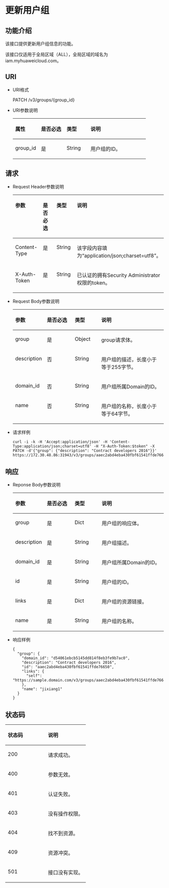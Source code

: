 # 更新用户组<a name="ZH-CN_TOPIC_0110485074"></a>

## 功能介绍<a name="section495175389414"></a>

该接口提供更新用户组信息的功能。

该接口仅适用于全局区域（ALL），全局区域的域名为iam.myhuaweicloud.com。

## URI<a name="section3019338085013"></a>

-   URI格式

    PATCH /v3/groups/\{group\_id\}

-   URI参数说明

    <a name="zh-cn_topic_0032920307_table36168141"></a>
    <table><thead align="left"><tr id="zh-cn_topic_0032920307_row15662289"><th class="cellrowborder" valign="top" width="19.36%" id="mcps1.1.5.1.1"><p id="zh-cn_topic_0032920307_p60685926"><a name="zh-cn_topic_0032920307_p60685926"></a><a name="zh-cn_topic_0032920307_p60685926"></a>属性</p>
    </th>
    <th class="cellrowborder" valign="top" width="19.24%" id="mcps1.1.5.1.2"><p id="zh-cn_topic_0032920307_p16612996"><a name="zh-cn_topic_0032920307_p16612996"></a><a name="zh-cn_topic_0032920307_p16612996"></a>是否必选</p>
    </th>
    <th class="cellrowborder" valign="top" width="17.98%" id="mcps1.1.5.1.3"><p id="zh-cn_topic_0032920307_p3475410"><a name="zh-cn_topic_0032920307_p3475410"></a><a name="zh-cn_topic_0032920307_p3475410"></a>类型</p>
    </th>
    <th class="cellrowborder" valign="top" width="43.419999999999995%" id="mcps1.1.5.1.4"><p id="zh-cn_topic_0032920307_p13072760"><a name="zh-cn_topic_0032920307_p13072760"></a><a name="zh-cn_topic_0032920307_p13072760"></a>说明</p>
    </th>
    </tr>
    </thead>
    <tbody><tr id="zh-cn_topic_0032920307_row52260639"><td class="cellrowborder" valign="top" width="19.36%" headers="mcps1.1.5.1.1 "><p id="zh-cn_topic_0032920307_p5253358"><a name="zh-cn_topic_0032920307_p5253358"></a><a name="zh-cn_topic_0032920307_p5253358"></a>group_id</p>
    </td>
    <td class="cellrowborder" valign="top" width="19.24%" headers="mcps1.1.5.1.2 "><p id="zh-cn_topic_0032920307_p22868878"><a name="zh-cn_topic_0032920307_p22868878"></a><a name="zh-cn_topic_0032920307_p22868878"></a>是</p>
    </td>
    <td class="cellrowborder" valign="top" width="17.98%" headers="mcps1.1.5.1.3 "><p id="zh-cn_topic_0032920307_p40439847"><a name="zh-cn_topic_0032920307_p40439847"></a><a name="zh-cn_topic_0032920307_p40439847"></a>String</p>
    </td>
    <td class="cellrowborder" valign="top" width="43.419999999999995%" headers="mcps1.1.5.1.4 "><p id="zh-cn_topic_0032920307_p54402144"><a name="zh-cn_topic_0032920307_p54402144"></a><a name="zh-cn_topic_0032920307_p54402144"></a>用户组的ID。</p>
    </td>
    </tr>
    </tbody>
    </table>


## 请求<a name="section1437107585444"></a>

-   Request Header参数说明

    <a name="zh-cn_topic_0032920307_table21736211"></a>
    <table><thead align="left"><tr id="zh-cn_topic_0032920307_row48433347"><th class="cellrowborder" valign="top" width="19.49%" id="mcps1.1.5.1.1"><p id="zh-cn_topic_0032920307_p30787047"><a name="zh-cn_topic_0032920307_p30787047"></a><a name="zh-cn_topic_0032920307_p30787047"></a>参数</p>
    </th>
    <th class="cellrowborder" valign="top" width="18.86%" id="mcps1.1.5.1.2"><p id="zh-cn_topic_0032920307_p10722842"><a name="zh-cn_topic_0032920307_p10722842"></a><a name="zh-cn_topic_0032920307_p10722842"></a>是否必选</p>
    </th>
    <th class="cellrowborder" valign="top" width="17.299999999999997%" id="mcps1.1.5.1.3"><p id="zh-cn_topic_0032920307_p63243911"><a name="zh-cn_topic_0032920307_p63243911"></a><a name="zh-cn_topic_0032920307_p63243911"></a>类型</p>
    </th>
    <th class="cellrowborder" valign="top" width="44.35%" id="mcps1.1.5.1.4"><p id="zh-cn_topic_0032920307_p22483156"><a name="zh-cn_topic_0032920307_p22483156"></a><a name="zh-cn_topic_0032920307_p22483156"></a>说明</p>
    </th>
    </tr>
    </thead>
    <tbody><tr id="zh-cn_topic_0032920307_row9196329"><td class="cellrowborder" valign="top" width="19.49%" headers="mcps1.1.5.1.1 "><p id="zh-cn_topic_0032920307_p6705199"><a name="zh-cn_topic_0032920307_p6705199"></a><a name="zh-cn_topic_0032920307_p6705199"></a>Content-Type</p>
    </td>
    <td class="cellrowborder" valign="top" width="18.86%" headers="mcps1.1.5.1.2 "><p id="zh-cn_topic_0032920307_p6250253"><a name="zh-cn_topic_0032920307_p6250253"></a><a name="zh-cn_topic_0032920307_p6250253"></a>是</p>
    </td>
    <td class="cellrowborder" valign="top" width="17.299999999999997%" headers="mcps1.1.5.1.3 "><p id="zh-cn_topic_0032920307_p36508524"><a name="zh-cn_topic_0032920307_p36508524"></a><a name="zh-cn_topic_0032920307_p36508524"></a>String</p>
    </td>
    <td class="cellrowborder" valign="top" width="44.35%" headers="mcps1.1.5.1.4 "><p id="zh-cn_topic_0032920307_p4400500"><a name="zh-cn_topic_0032920307_p4400500"></a><a name="zh-cn_topic_0032920307_p4400500"></a>该字段内容填为<span class="parmvalue" id="parmvalue1823317483242"><a name="parmvalue1823317483242"></a><a name="parmvalue1823317483242"></a>“application/json;charset=utf8”</span>。</p>
    </td>
    </tr>
    <tr id="zh-cn_topic_0032920307_row39604502"><td class="cellrowborder" valign="top" width="19.49%" headers="mcps1.1.5.1.1 "><p id="zh-cn_topic_0032920307_p53848109"><a name="zh-cn_topic_0032920307_p53848109"></a><a name="zh-cn_topic_0032920307_p53848109"></a>X-Auth-Token</p>
    </td>
    <td class="cellrowborder" valign="top" width="18.86%" headers="mcps1.1.5.1.2 "><p id="zh-cn_topic_0032920307_p66729601"><a name="zh-cn_topic_0032920307_p66729601"></a><a name="zh-cn_topic_0032920307_p66729601"></a>是</p>
    </td>
    <td class="cellrowborder" valign="top" width="17.299999999999997%" headers="mcps1.1.5.1.3 "><p id="zh-cn_topic_0032920307_p36388601"><a name="zh-cn_topic_0032920307_p36388601"></a><a name="zh-cn_topic_0032920307_p36388601"></a>String</p>
    </td>
    <td class="cellrowborder" valign="top" width="44.35%" headers="mcps1.1.5.1.4 "><p id="p4222254811619"><a name="p4222254811619"></a><a name="p4222254811619"></a>已认证的拥有Security Administrator权限的token。</p>
    </td>
    </tr>
    </tbody>
    </table>


-   Request Body参数说明

    <a name="table2693202185751"></a>
    <table><thead align="left"><tr id="row3098410285751"><th class="cellrowborder" valign="top" width="19.49%" id="mcps1.1.5.1.1"><p id="p2668435285751"><a name="p2668435285751"></a><a name="p2668435285751"></a>参数</p>
    </th>
    <th class="cellrowborder" valign="top" width="18.86%" id="mcps1.1.5.1.2"><p id="p1394889485751"><a name="p1394889485751"></a><a name="p1394889485751"></a>是否必选</p>
    </th>
    <th class="cellrowborder" valign="top" width="17.7%" id="mcps1.1.5.1.3"><p id="p5611863385751"><a name="p5611863385751"></a><a name="p5611863385751"></a>类型</p>
    </th>
    <th class="cellrowborder" valign="top" width="43.95%" id="mcps1.1.5.1.4"><p id="p4931540085751"><a name="p4931540085751"></a><a name="p4931540085751"></a>说明</p>
    </th>
    </tr>
    </thead>
    <tbody><tr id="row3512445285751"><td class="cellrowborder" valign="top" width="19.49%" headers="mcps1.1.5.1.1 "><p id="p2650832485751"><a name="p2650832485751"></a><a name="p2650832485751"></a>group</p>
    </td>
    <td class="cellrowborder" valign="top" width="18.86%" headers="mcps1.1.5.1.2 "><p id="p6679947285751"><a name="p6679947285751"></a><a name="p6679947285751"></a>是</p>
    </td>
    <td class="cellrowborder" valign="top" width="17.7%" headers="mcps1.1.5.1.3 "><p id="p132615487190"><a name="p132615487190"></a><a name="p132615487190"></a>Object</p>
    </td>
    <td class="cellrowborder" valign="top" width="43.95%" headers="mcps1.1.5.1.4 "><p id="p5045921585751"><a name="p5045921585751"></a><a name="p5045921585751"></a>group请求体。</p>
    </td>
    </tr>
    <tr id="row5147975685751"><td class="cellrowborder" valign="top" width="19.49%" headers="mcps1.1.5.1.1 "><p id="p911072085751"><a name="p911072085751"></a><a name="p911072085751"></a>description</p>
    </td>
    <td class="cellrowborder" valign="top" width="18.86%" headers="mcps1.1.5.1.2 "><p id="p6687968385751"><a name="p6687968385751"></a><a name="p6687968385751"></a>否</p>
    </td>
    <td class="cellrowborder" valign="top" width="17.7%" headers="mcps1.1.5.1.3 "><p id="p4854528085751"><a name="p4854528085751"></a><a name="p4854528085751"></a>String</p>
    </td>
    <td class="cellrowborder" valign="top" width="43.95%" headers="mcps1.1.5.1.4 "><p id="p3985359785751"><a name="p3985359785751"></a><a name="p3985359785751"></a>用户组的描述，长度小于等于255字节。</p>
    </td>
    </tr>
    <tr id="row146168639717"><td class="cellrowborder" valign="top" width="19.49%" headers="mcps1.1.5.1.1 "><p id="p644429109717"><a name="p644429109717"></a><a name="p644429109717"></a>domain_id</p>
    </td>
    <td class="cellrowborder" valign="top" width="18.86%" headers="mcps1.1.5.1.2 "><p id="p524932549717"><a name="p524932549717"></a><a name="p524932549717"></a>否</p>
    </td>
    <td class="cellrowborder" valign="top" width="17.7%" headers="mcps1.1.5.1.3 "><p id="p240951669717"><a name="p240951669717"></a><a name="p240951669717"></a>String</p>
    </td>
    <td class="cellrowborder" valign="top" width="43.95%" headers="mcps1.1.5.1.4 "><p id="p55514069717"><a name="p55514069717"></a><a name="p55514069717"></a>用户组所属Domain的ID。</p>
    </td>
    </tr>
    <tr id="row80338309723"><td class="cellrowborder" valign="top" width="19.49%" headers="mcps1.1.5.1.1 "><p id="p51956079723"><a name="p51956079723"></a><a name="p51956079723"></a>name</p>
    </td>
    <td class="cellrowborder" valign="top" width="18.86%" headers="mcps1.1.5.1.2 "><p id="p181910179723"><a name="p181910179723"></a><a name="p181910179723"></a>否</p>
    </td>
    <td class="cellrowborder" valign="top" width="17.7%" headers="mcps1.1.5.1.3 "><p id="p641862599723"><a name="p641862599723"></a><a name="p641862599723"></a>String</p>
    </td>
    <td class="cellrowborder" valign="top" width="43.95%" headers="mcps1.1.5.1.4 "><p id="p317045109723"><a name="p317045109723"></a><a name="p317045109723"></a>用户组的名称，长度小于等于64字节。</p>
    </td>
    </tr>
    </tbody>
    </table>

-   请求样例

    ```
    curl -i -k -H 'Accept:application/json' -H 'Content-Type:application/json;charset=utf8' -H "X-Auth-Token:$token" -X PATCH -d'{"group": {"description": "Contract developers 2016"}}' https://172.30.48.86:31943/v3/groups/aaec2abd4eba430fbf61541ffde76650
    ```


## 响应<a name="section422798898594"></a>

-   Reponse Body参数说明

    <a name="table1806279685948"></a>
    <table><thead align="left"><tr id="row5888700685948"><th class="cellrowborder" valign="top" width="19.54%" id="mcps1.1.5.1.1"><p id="p511814385948"><a name="p511814385948"></a><a name="p511814385948"></a>参数</p>
    </th>
    <th class="cellrowborder" valign="top" width="18.73%" id="mcps1.1.5.1.2"><p id="p10317145635110"><a name="p10317145635110"></a><a name="p10317145635110"></a>是否必选</p>
    </th>
    <th class="cellrowborder" valign="top" width="18.08%" id="mcps1.1.5.1.3"><p id="p1191643385948"><a name="p1191643385948"></a><a name="p1191643385948"></a>类型</p>
    </th>
    <th class="cellrowborder" valign="top" width="43.65%" id="mcps1.1.5.1.4"><p id="p2570700385948"><a name="p2570700385948"></a><a name="p2570700385948"></a>说明</p>
    </th>
    </tr>
    </thead>
    <tbody><tr id="row189251885948"><td class="cellrowborder" valign="top" width="19.54%" headers="mcps1.1.5.1.1 "><p id="p1907628285948"><a name="p1907628285948"></a><a name="p1907628285948"></a>group</p>
    </td>
    <td class="cellrowborder" valign="top" width="18.73%" headers="mcps1.1.5.1.2 "><p id="p1331715617511"><a name="p1331715617511"></a><a name="p1331715617511"></a>是</p>
    </td>
    <td class="cellrowborder" valign="top" width="18.08%" headers="mcps1.1.5.1.3 "><p id="p167497385948"><a name="p167497385948"></a><a name="p167497385948"></a>Dict</p>
    </td>
    <td class="cellrowborder" valign="top" width="43.65%" headers="mcps1.1.5.1.4 "><p id="p145516285948"><a name="p145516285948"></a><a name="p145516285948"></a>用户组的响应体。</p>
    </td>
    </tr>
    <tr id="row1309646185948"><td class="cellrowborder" valign="top" width="19.54%" headers="mcps1.1.5.1.1 "><p id="p5418040185948"><a name="p5418040185948"></a><a name="p5418040185948"></a>description</p>
    </td>
    <td class="cellrowborder" valign="top" width="18.73%" headers="mcps1.1.5.1.2 "><p id="p6317185612512"><a name="p6317185612512"></a><a name="p6317185612512"></a>是</p>
    </td>
    <td class="cellrowborder" valign="top" width="18.08%" headers="mcps1.1.5.1.3 "><p id="p2653635485948"><a name="p2653635485948"></a><a name="p2653635485948"></a>String</p>
    </td>
    <td class="cellrowborder" valign="top" width="43.65%" headers="mcps1.1.5.1.4 "><p id="p196103185948"><a name="p196103185948"></a><a name="p196103185948"></a>用户组描述。</p>
    </td>
    </tr>
    <tr id="row1764928085948"><td class="cellrowborder" valign="top" width="19.54%" headers="mcps1.1.5.1.1 "><p id="p2030561585948"><a name="p2030561585948"></a><a name="p2030561585948"></a>domain_id</p>
    </td>
    <td class="cellrowborder" valign="top" width="18.73%" headers="mcps1.1.5.1.2 "><p id="p631785655110"><a name="p631785655110"></a><a name="p631785655110"></a>是</p>
    </td>
    <td class="cellrowborder" valign="top" width="18.08%" headers="mcps1.1.5.1.3 "><p id="p3414215185948"><a name="p3414215185948"></a><a name="p3414215185948"></a>String</p>
    </td>
    <td class="cellrowborder" valign="top" width="43.65%" headers="mcps1.1.5.1.4 "><p id="p1405083185948"><a name="p1405083185948"></a><a name="p1405083185948"></a>用户组所属Domain的ID。</p>
    </td>
    </tr>
    <tr id="row5934861685948"><td class="cellrowborder" valign="top" width="19.54%" headers="mcps1.1.5.1.1 "><p id="p4250862085948"><a name="p4250862085948"></a><a name="p4250862085948"></a>id</p>
    </td>
    <td class="cellrowborder" valign="top" width="18.73%" headers="mcps1.1.5.1.2 "><p id="p13317155615115"><a name="p13317155615115"></a><a name="p13317155615115"></a>是</p>
    </td>
    <td class="cellrowborder" valign="top" width="18.08%" headers="mcps1.1.5.1.3 "><p id="p2064619685948"><a name="p2064619685948"></a><a name="p2064619685948"></a>String</p>
    </td>
    <td class="cellrowborder" valign="top" width="43.65%" headers="mcps1.1.5.1.4 "><p id="p6172919385948"><a name="p6172919385948"></a><a name="p6172919385948"></a>用户组的ID。</p>
    </td>
    </tr>
    <tr id="row1869182785948"><td class="cellrowborder" valign="top" width="19.54%" headers="mcps1.1.5.1.1 "><p id="p3764304685948"><a name="p3764304685948"></a><a name="p3764304685948"></a>links</p>
    </td>
    <td class="cellrowborder" valign="top" width="18.73%" headers="mcps1.1.5.1.2 "><p id="p103173569514"><a name="p103173569514"></a><a name="p103173569514"></a>是</p>
    </td>
    <td class="cellrowborder" valign="top" width="18.08%" headers="mcps1.1.5.1.3 "><p id="p2918786585948"><a name="p2918786585948"></a><a name="p2918786585948"></a>Dict</p>
    </td>
    <td class="cellrowborder" valign="top" width="43.65%" headers="mcps1.1.5.1.4 "><p id="p1540683685948"><a name="p1540683685948"></a><a name="p1540683685948"></a>用户组的资源链接。</p>
    </td>
    </tr>
    <tr id="row444380085948"><td class="cellrowborder" valign="top" width="19.54%" headers="mcps1.1.5.1.1 "><p id="p2440355685948"><a name="p2440355685948"></a><a name="p2440355685948"></a>name</p>
    </td>
    <td class="cellrowborder" valign="top" width="18.73%" headers="mcps1.1.5.1.2 "><p id="p163171563512"><a name="p163171563512"></a><a name="p163171563512"></a>是</p>
    </td>
    <td class="cellrowborder" valign="top" width="18.08%" headers="mcps1.1.5.1.3 "><p id="p3053098785948"><a name="p3053098785948"></a><a name="p3053098785948"></a>String</p>
    </td>
    <td class="cellrowborder" valign="top" width="43.65%" headers="mcps1.1.5.1.4 "><p id="p5709090385948"><a name="p5709090385948"></a><a name="p5709090385948"></a>用户组的名称。</p>
    </td>
    </tr>
    </tbody>
    </table>

-   响应样例

    ```
    {
      "group": {
        "domain_id": "d54061ebcb5145dd814f8eb3fe9b7ac0",
        "description": "Contract developers 2016",
        "id": "aaec2abd4eba430fbf61541ffde76650",
        "links": {
          "self": "https://sample.domain.com/v3/groups/aaec2abd4eba430fbf61541ffde76650"
        },
        "name": "jixiang1"
      }
    }
    ```


## 状态码<a name="section5556784894735"></a>

<a name="zh-cn_topic_0032920307_table25927028"></a>
<table><thead align="left"><tr id="zh-cn_topic_0032920307_row10578662"><th class="cellrowborder" valign="top" width="50%" id="mcps1.1.3.1.1"><p id="zh-cn_topic_0032920307_p51565323"><a name="zh-cn_topic_0032920307_p51565323"></a><a name="zh-cn_topic_0032920307_p51565323"></a>状态码</p>
</th>
<th class="cellrowborder" valign="top" width="50%" id="mcps1.1.3.1.2"><p id="zh-cn_topic_0032920307_p16041657"><a name="zh-cn_topic_0032920307_p16041657"></a><a name="zh-cn_topic_0032920307_p16041657"></a>说明</p>
</th>
</tr>
</thead>
<tbody><tr id="zh-cn_topic_0032920307_row24305815"><td class="cellrowborder" valign="top" width="50%" headers="mcps1.1.3.1.1 "><p id="zh-cn_topic_0032920307_p22613965"><a name="zh-cn_topic_0032920307_p22613965"></a><a name="zh-cn_topic_0032920307_p22613965"></a>200</p>
</td>
<td class="cellrowborder" valign="top" width="50%" headers="mcps1.1.3.1.2 "><p id="zh-cn_topic_0032920307_p19791876"><a name="zh-cn_topic_0032920307_p19791876"></a><a name="zh-cn_topic_0032920307_p19791876"></a>请求成功。</p>
</td>
</tr>
<tr id="zh-cn_topic_0032920307_row43909159"><td class="cellrowborder" valign="top" width="50%" headers="mcps1.1.3.1.1 "><p id="zh-cn_topic_0032920307_p66980994"><a name="zh-cn_topic_0032920307_p66980994"></a><a name="zh-cn_topic_0032920307_p66980994"></a>400</p>
</td>
<td class="cellrowborder" valign="top" width="50%" headers="mcps1.1.3.1.2 "><p id="zh-cn_topic_0032920307_p56751409"><a name="zh-cn_topic_0032920307_p56751409"></a><a name="zh-cn_topic_0032920307_p56751409"></a>参数无效。</p>
</td>
</tr>
<tr id="row460808479497"><td class="cellrowborder" valign="top" width="50%" headers="mcps1.1.3.1.1 "><p id="p120744399497"><a name="p120744399497"></a><a name="p120744399497"></a>401</p>
</td>
<td class="cellrowborder" valign="top" width="50%" headers="mcps1.1.3.1.2 "><p id="p385055099497"><a name="p385055099497"></a><a name="p385055099497"></a>认证失败。</p>
</td>
</tr>
<tr id="zh-cn_topic_0032920307_row41000636"><td class="cellrowborder" valign="top" width="50%" headers="mcps1.1.3.1.1 "><p id="zh-cn_topic_0032920307_p32717189"><a name="zh-cn_topic_0032920307_p32717189"></a><a name="zh-cn_topic_0032920307_p32717189"></a>403</p>
</td>
<td class="cellrowborder" valign="top" width="50%" headers="mcps1.1.3.1.2 "><p id="zh-cn_topic_0032920307_p32846614"><a name="zh-cn_topic_0032920307_p32846614"></a><a name="zh-cn_topic_0032920307_p32846614"></a>没有操作权限。</p>
</td>
</tr>
<tr id="row2569718985351"><td class="cellrowborder" valign="top" width="50%" headers="mcps1.1.3.1.1 "><p id="p2994811485351"><a name="p2994811485351"></a><a name="p2994811485351"></a>404</p>
</td>
<td class="cellrowborder" valign="top" width="50%" headers="mcps1.1.3.1.2 "><p id="p987817085351"><a name="p987817085351"></a><a name="p987817085351"></a>找不到资源。</p>
</td>
</tr>
<tr id="row3670434485410"><td class="cellrowborder" valign="top" width="50%" headers="mcps1.1.3.1.1 "><p id="p6190364385410"><a name="p6190364385410"></a><a name="p6190364385410"></a>409</p>
</td>
<td class="cellrowborder" valign="top" width="50%" headers="mcps1.1.3.1.2 "><p id="p4813919085410"><a name="p4813919085410"></a><a name="p4813919085410"></a>资源冲突。</p>
</td>
</tr>
<tr id="row4492325585415"><td class="cellrowborder" valign="top" width="50%" headers="mcps1.1.3.1.1 "><p id="p165611385415"><a name="p165611385415"></a><a name="p165611385415"></a>501</p>
</td>
<td class="cellrowborder" valign="top" width="50%" headers="mcps1.1.3.1.2 "><p id="p6703633385415"><a name="p6703633385415"></a><a name="p6703633385415"></a>接口没有实现。</p>
</td>
</tr>
</tbody>
</table>

